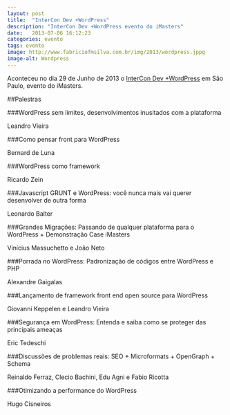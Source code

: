 ```yaml
---
layout: post
title:  "InterCon Dev +WordPress"
description: "InterCon Dev +WordPress evento do iMasters"
date:   2013-07-06 16:12:23
categories: evento
tags: evento
image: http://www.fabriciofmsilva.com.br/img/2013/wordpress.jppg
image-alt: Wordpress
---
```


Aconteceu no dia 29 de Junho de 2013 o [InterCon Dev +WordPress](http://intercon.imasters.com.br/dev/wordpress/) em São Paulo, evento do iMasters.

##Palestras

###WordPress sem limites, desenvolvimentos inusitados com a plataforma

Leandro Vieira

###Como pensar front para WordPress

Bernard de Luna

###WordPress como framework

Ricardo Zein

###Javascript GRUNT e WordPress: você nunca mais vai querer desenvolver de outra forma

Leonardo Balter

###Grandes Migrações: Passando de qualquer plataforma para o WordPress + Demonstração Case iMasters

Vinícius Massuchetto e João Neto

###Porrada no WordPress: Padronização de códigos entre WordPress e PHP

Alexandre Gaigalas

###Lançamento de framework front end open source para WordPress

Giovanni Keppelen e Leandro Vieira

###Segurança em WordPress: Entenda e saiba como se proteger das principais ameaças

Eric Tedeschi

###Discussões de problemas reais: SEO + Microformats + OpenGraph + Schema

Reinaldo Ferraz, Clecio Bachini, Edu Agni e Fabio Ricotta

###Otimizando a performance do WordPress

Hugo Cisneiros